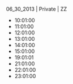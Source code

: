 06_30_2013 | Private | ZZ 
* 10:01:00
* 11:01:00
* 12:01:00
* 13:01:00
* 14:01:00
* 15:01:00
* 19:01:01
* 21:01:00
* 22:01:00
* 23:01:00

